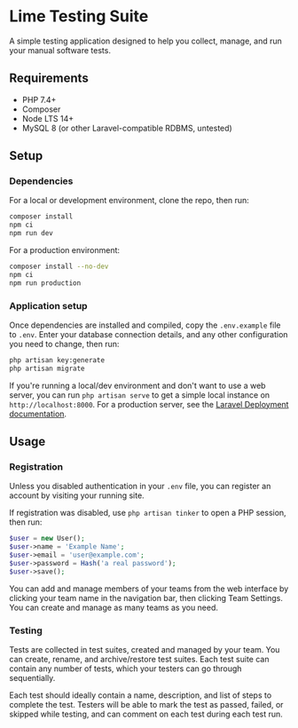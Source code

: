 # Lime Testing Suite

A simple testing application designed to help you collect, manage, and run your manual software tests.

## Requirements

- PHP 7.4+
- Composer
- Node LTS 14+
- MySQL 8 (or other Laravel-compatible RDBMS, untested)

## Setup

### Dependencies

For a local or development environment, clone the repo, then run:

```bash
composer install
npm ci
npm run dev
```

For a production environment:

```bash
composer install --no-dev
npm ci
npm run production
```

### Application setup

Once dependencies are installed and compiled, copy the `.env.example` file to `.env`. Enter your database connection details, and any other configuration you need to change, then run:

```bash
php artisan key:generate
php artisan migrate
```

If you're running a local/dev environment and don't want to use a web server, you can run `php artisan serve` to get a simple local instance on `http://localhost:8000`. For a production server, see the [Laravel Deployment documentation](https://laravel.com/docs/8.x/deployment).

## Usage

### Registration

Unless you disabled authentication in your `.env` file, you can register an account by visiting your running site.

If registration was disabled, use `php artisan tinker` to open a PHP session, then run:

```php
$user = new User();
$user->name = 'Example Name';
$user->email = 'user@example.com';
$user->password = Hash('a real password');
$user->save();
```

You can add and manage members of your teams from the web interface by clicking your team name in the navigation bar, then clicking Team Settings. You can create and manage as many teams as you need.

### Testing

Tests are collected in test suites, created and managed by your team. You can create, rename, and archive/restore test suites. Each test suite can contain any number of tests, which your testers can go through sequentially.

Each test should ideally contain a name, description, and list of steps to complete the test. Testers will be able to mark the test as passed, failed, or skipped while testing, and can comment on each test during each test run.
